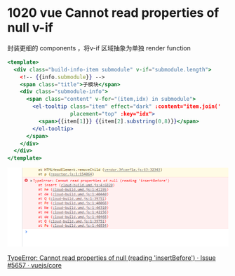 # 1020 vue Cannot read properties of null v-if

封装更细的 components ，将v-if 区域抽象为单独 render function

```jsx
<template>
  <div class="build-info-item submodule" v-if="submodule.length">
    <!-- {{info.submodule}} -->
    <span class="title">子模块</span>
    <div class="submodule-info">
      <span class="content" v-for="(item,idx) in submodule">
        <el-tooltip class="item" effect="dark" :content="item.join('  ')"
                    placement="top" :key="idx">
          <span>{{item[1]}} {{item[2].substring(0,8)}}</span>
        </el-tooltip>
      </span>
    </div>
  </div>
</template>
```

![Untitled](1020%20vue%20Cannot%20read%20properties%20of%20null%20v-if%2085176cb1db584766a76b6ee581658659/Untitled.png)

[TypeError: Cannot read properties of null (reading 'insertBefore') · Issue #5657 · vuejs/core](https://github.com/vuejs/core/issues/5657#issuecomment-1286375808)